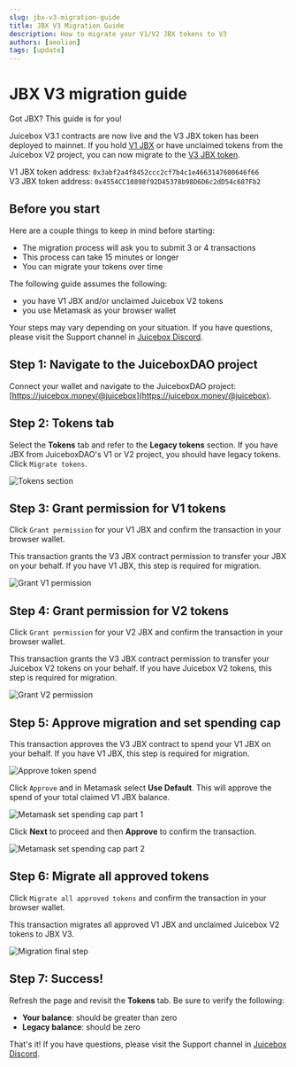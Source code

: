 ```yaml
---
slug: jbx-v3-migration-guide
title: JBX V3 Migration Guide
description: How to migrate your V1/V2 JBX tokens to V3
authors: [aeolian]
tags: [update]
---
```


# JBX V3 migration guide

Got JBX? This guide is for you!

Juicebox V3.1 contracts are now live and the V3 JBX token has been deployed to mainnet. If you hold [V1 JBX](https://etherscan.io/token/0x3abf2a4f8452ccc2cf7b4c1e4663147600646f66) or have unclaimed tokens from the Juicebox V2 project, you can now migrate to the [V3 JBX token](https://etherscan.io/token/0x4554CC10898f92D45378b98D6D6c2dD54c687Fb2).

V1 JBX token address: `0x3abf2a4f8452ccc2cf7b4c1e4663147600646f66`
<br>
V3 JBX token address: `0x4554CC10898f92D45378b98D6D6c2dD54c687Fb2`

## Before you start

Here are a couple things to keep in mind before starting:

- The migration process will ask you to submit 3 or 4 transactions
- This process can take 15 minutes or longer
- You can migrate your tokens over time

The following guide assumes the following:

- you have V1 JBX and/or unclaimed Juicebox V2 tokens
- you use Metamask as your browser wallet

Your steps may vary depending on your situation. If you have questions, please visit the Support channel in [Juicebox Discord](https://discord.gg/juicebox).

## Step 1: Navigate to the JuiceboxDAO project

Connect your wallet and navigate to the JuiceboxDAO project: [https://juicebox.money/@juicebox](https://juicebox.money/@juicebox).

## Step 2: Tokens tab

Select the **Tokens** tab and refer to the **Legacy tokens** section. If you have JBX from JuiceboxDAO's V1 or V2 project, you should have legacy tokens. Click `Migrate tokens`.

![Tokens section](tokens-0.png)

## Step 3: Grant permission for V1 tokens

Click `Grant permission` for your V1 JBX and confirm the transaction in your browser wallet.

This transaction grants the V3 JBX contract permission to transfer your JBX on your behalf. If you have V1 JBX, this step is required for migration.

![Grant V1 permission](grant-v1.png)

## Step 4: Grant permission for V2 tokens

Click `Grant permission` for your V2 JBX and confirm the transaction in your browser wallet.

This transaction grants the V3 JBX contract permission to transfer your Juicebox V2 tokens on your behalf. If you have Juicebox V2 tokens, this step is required for migration.

![Grant V2 permission](grant-v2.png)

## Step 5: Approve migration and set spending cap

This transaction approves the V3 JBX contract to spend your V1 JBX on your behalf. If you have V1 JBX, this step is required for migration.

![Approve token spend](approve.png)

Click `Approve` and in Metamask select **Use Default**. This will approve the spend of your total claimed V1 JBX balance.

![Metamask set spending cap part 1](metamask-0.png)

Click **Next** to proceed and then **Approve** to confirm the transaction.

![Metamask set spending cap part 2](metamask-1.png)

## Step 6: Migrate all approved tokens

Click `Migrate all approved tokens` and confirm the transaction in your browser wallet.

This transaction migrates all approved V1 JBX and unclaimed Juicebox V2 tokens to JBX V3.

![Migration final step](migrate-final.png)

## Step 7: Success!

Refresh the page and revisit the **Tokens** tab. Be sure to verify the following:

- **Your balance**: should be greater than zero
- **Legacy balance**: should be zero

That's it! If you have questions, please visit the Support channel in [Juicebox Discord](https://discord.gg/juicebox).

